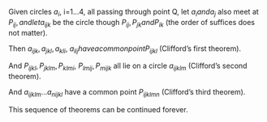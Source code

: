 Given circles $a_{i},$ i=1...4, all passing through point Q, let
$a_{i} and a_{j}$ also meet at $P_{ij}, and let a_{ijk}$ be the circle
though $P_{ij}, P_{jk} and P_{ik}$ (the order of suffices does not
matter).

Then $a_{ijk}, a_{jkl}, a_{kli},$ $a_{lij} have a common point P_{ijkl}$
(Clifford’s first theorem).

And $P_{ijkl}, P_{jklm}, P_{klmi},$ $P_{lmij}, P_{mijk}$ all lie on a
circle $a_{ijklm}$ (Clifford’s second theorem).

And $a_{ijklm}...a_{nijkl}$ have a common point $P_{ijklmn}$ (Clifford’s
third theorem).

This sequence of theorems can be continued forever.
